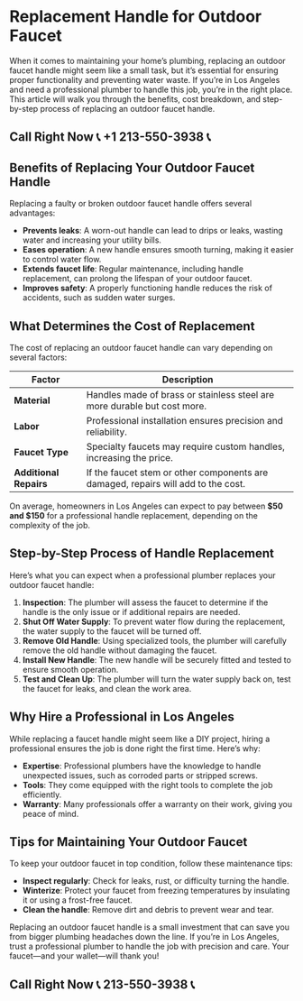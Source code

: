 # Replacement Handle for Outdoor Faucet  

When it comes to maintaining your home’s plumbing, replacing an outdoor faucet handle might seem like a small task, but it’s essential for ensuring proper functionality and preventing water waste. If you’re in Los Angeles and need a professional plumber to handle this job, you’re in the right place. This article will walk you through the benefits, cost breakdown, and step-by-step process of replacing an outdoor faucet handle.  

## Call Right Now 📞 +1 213-550-3938 📞

## Benefits of Replacing Your Outdoor Faucet Handle  

Replacing a faulty or broken outdoor faucet handle offers several advantages:  

- **Prevents leaks**: A worn-out handle can lead to drips or leaks, wasting water and increasing your utility bills.  
- **Eases operation**: A new handle ensures smooth turning, making it easier to control water flow.  
- **Extends faucet life**: Regular maintenance, including handle replacement, can prolong the lifespan of your outdoor faucet.  
- **Improves safety**: A properly functioning handle reduces the risk of accidents, such as sudden water surges.  

## What Determines the Cost of Replacement  

The cost of replacing an outdoor faucet handle can vary depending on several factors:  

| **Factor**               | **Description**                                                                 |  
|--------------------------|---------------------------------------------------------------------------------|  
| **Material**             | Handles made of brass or stainless steel are more durable but cost more.        |  
| **Labor**                | Professional installation ensures precision and reliability.                    |  
| **Faucet Type**          | Specialty faucets may require custom handles, increasing the price.             |  
| **Additional Repairs**   | If the faucet stem or other components are damaged, repairs will add to the cost.|  

On average, homeowners in Los Angeles can expect to pay between **$50 and $150** for a professional handle replacement, depending on the complexity of the job.  

## Step-by-Step Process of Handle Replacement  

Here’s what you can expect when a professional plumber replaces your outdoor faucet handle:  

1. **Inspection**: The plumber will assess the faucet to determine if the handle is the only issue or if additional repairs are needed.  
2. **Shut Off Water Supply**: To prevent water flow during the replacement, the water supply to the faucet will be turned off.  
3. **Remove Old Handle**: Using specialized tools, the plumber will carefully remove the old handle without damaging the faucet.  
4. **Install New Handle**: The new handle will be securely fitted and tested to ensure smooth operation.  
5. **Test and Clean Up**: The plumber will turn the water supply back on, test the faucet for leaks, and clean the work area.  

## Why Hire a Professional in Los Angeles  

While replacing a faucet handle might seem like a DIY project, hiring a professional ensures the job is done right the first time. Here’s why:  

- **Expertise**: Professional plumbers have the knowledge to handle unexpected issues, such as corroded parts or stripped screws.  
- **Tools**: They come equipped with the right tools to complete the job efficiently.  
- **Warranty**: Many professionals offer a warranty on their work, giving you peace of mind.  

## Tips for Maintaining Your Outdoor Faucet  

To keep your outdoor faucet in top condition, follow these maintenance tips:  

- **Inspect regularly**: Check for leaks, rust, or difficulty turning the handle.  
- **Winterize**: Protect your faucet from freezing temperatures by insulating it or using a frost-free faucet.  
- **Clean the handle**: Remove dirt and debris to prevent wear and tear.  

Replacing an outdoor faucet handle is a small investment that can save you from bigger plumbing headaches down the line. If you’re in Los Angeles, trust a professional plumber to handle the job with precision and care. Your faucet—and your wallet—will thank you!
## Call Right Now 📞 213-550-3938 📞